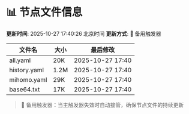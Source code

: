# 📊 节点文件信息

**更新时间**: 2025-10-27 17:40:26 北京时间
**更新方式**: 🔄 备用触发器

| 文件名 | 大小 | 最后修改 |
|--------|------|----------|
| all.yaml | 20K | 2025-10-27 17:40 |
| history.yaml | 1.2M | 2025-10-27 17:40 |
| mihomo.yaml | 29K | 2025-10-27 17:40 |
| base64.txt | 17K | 2025-10-27 17:40 |

> 🔄 备用触发器：当主触发器失效时自动接管，确保节点文件的持续更新
